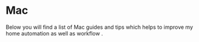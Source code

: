 # Mac

Below you will find a list of Mac guides and tips which helps to improve my home automation as well as workflow . 

